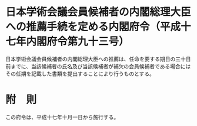 # 日本学術会議会員候補者の内閣総理大臣への推薦手続を定める内閣府令（平成十七年内閣府令第九十三号）
日本学術会議会員候補者の内閣総理大臣への推薦は、任命を要する期日の三十日前までに、当該候補者の氏名及び当該候補者が補欠の会員候補者である場合にはその任期を記載した書類を提出することにより行うものとする。
# 附　則
この府令は、平成十七年十月一日から施行する。
